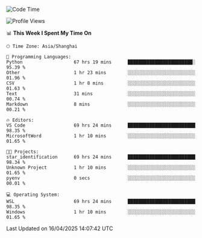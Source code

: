 <!--START_SECTION:waka-->
![Code Time](http://img.shields.io/badge/Code%20Time-2%2C639%20hrs%203%20mins-blue)

![Profile Views](http://img.shields.io/badge/Profile%20Views-0-blue)

📊 **This Week I Spent My Time On** 

```text
🕑︎ Time Zone: Asia/Shanghai

💬 Programming Languages: 
Python                   67 hrs 19 mins      ████████████████████████░   95.39 % 
Other                    1 hr 23 mins        ░░░░░░░░░░░░░░░░░░░░░░░░░   01.96 % 
CSV                      1 hr 8 mins         ░░░░░░░░░░░░░░░░░░░░░░░░░   01.63 % 
Text                     31 mins             ░░░░░░░░░░░░░░░░░░░░░░░░░   00.74 % 
Markdown                 8 mins              ░░░░░░░░░░░░░░░░░░░░░░░░░   00.21 % 

🔥 Editors: 
VS Code                  69 hrs 24 mins      █████████████████████████   98.35 % 
MicrosoftWord            1 hr 10 mins        ░░░░░░░░░░░░░░░░░░░░░░░░░   01.65 % 

🐱‍💻 Projects: 
star_identification      69 hrs 24 mins      █████████████████████████   98.34 % 
Unknown Project          1 hr 10 mins        ░░░░░░░░░░░░░░░░░░░░░░░░░   01.65 % 
pyenv                    0 secs              ░░░░░░░░░░░░░░░░░░░░░░░░░   00.01 % 

💻 Operating System: 
WSL                      69 hrs 24 mins      █████████████████████████   98.35 % 
Windows                  1 hr 10 mins        ░░░░░░░░░░░░░░░░░░░░░░░░░   01.65 % 
```


 Last Updated on 16/04/2025 14:07:42 UTC
<!--END_SECTION:waka-->